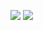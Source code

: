 <!--
[![My github stats](https://github-readme-stats.vercel.app/api?username=Daniele122898&show_icons=true)](https://github.com/anuraghazra/github-readme-stats)

[![Top Langs](https://github-readme-stats.vercel.app/api/top-langs/?username=Daniele122898&layout=compact&include_all_commits=true)](https://github.com/anuraghazra/github-readme-stats)
align="center" 
-->

<p>
  <img src="https://github-readme-stats.vercel.app/api?username=Daniele122898&show_icons=true&include_all_commits=true">
  <img src="https://github-readme-stats.vercel.app/api/top-langs/?username=Daniele122898&layout=compact">
</p>
